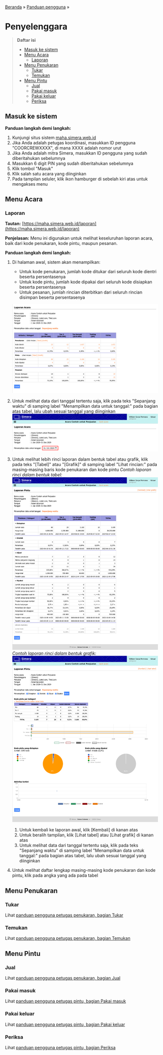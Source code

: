 <title>Penyelenggara | Cara Simera</title>

[Beranda](..) &raquo; [Panduan pengguna](.) &raquo; 
# Penyelenggara

> **Daftar isi**
> 
> - [Masuk ke sistem](#masuk-ke-sistem)
> - [Menu Acara](#menu-acara)
>   - [Laporan](#laporan)
> - [Menu Penukaran](#menu-penukaran)
>   - [Tukar](#tukar)
>   - [Temukan](#temukan)
> - [Menu Pintu](#menu-pintu)
>   - [Jual](#jual)
>   - [Pakai masuk](#pakai-masuk)
>   - [Pakai keluar](#pakai-keluar)
>   - [Periksa](#periksa)

## Masuk ke sistem
**Panduan langkah demi langkah:**
1. Kunjungi situs sistem [maha.simera.web.id](//maha.simera.web.id)
1. Jika Anda adalah petugas koordinasi, masukkan ID pengguna "COORCREWXXXX", di mana XXXX adalah nomor urut
1. Jika Anda adalah mitra Simera, masukkan ID pengguna yang sudah diberitahukan sebelumnya
1. Masukkan 6 digit PIN yang sudah diberitahukan sebelumnya
1. Klik tombol "Masuk"
1. Klik salah satu acara yang diinginkan
1. Pada tampilan seluler, klik ikon hamburger di sebelah kiri atas untuk mengakses menu

## Menu Acara
### Laporan
**Tautan:** [https://maha.simera.web.id/laporan](https://maha.simera.web.id/laporan)

**Penjelasan:** Menu ini digunakan untuk melihat keseluruhan laporan acara, baik dari kode penukaran, kode pintu, maupun pesanan.

**Panduan langkah demi langkah:**
1. Di halaman awal, sistem akan menampilkan:
   - Untuk kode penukaran, jumlah kode ditukar dari seluruh kode dientri beserta persentasenya 
   - Untuk kode pintu, jumlah kode dipakai dari seluruh kode disiapkan beserta persentasenya
   - Untuk pesanan, jumlah rincian diterbitkan dari seluruh rincian disimpan beserta persentasenya
   
   ![gambar](aset/laporan-1.png)
1. Untuk melihat data dari tanggal tertentu saja, klik pada teks "Sepanjang waktu" di samping label "Menampilkan data untuk tanggal:" pada bagian atas tabel, lalu ubah sesuai tanggal yang diinginkan
![gambar](aset/laporan-2.png)
1. Untuk melihat lebih rinci laporan dalam bentuk tabel atau grafik, klik pada teks "[Tabel]" atau "[Grafik]" di samping label "Lihat rincian:" pada masing-masing baris kode penukaran dan kode pintu
_Contoh laporan rinci dalam bentuk tabel:_
![gambar](aset/laporan-3.png)
_Contoh laporan rinci dalam bentuk grafik:_
![gambar](aset/laporan-4.png)
   1. Untuk kembali ke laporan awal, klik [Kembali] di kanan atas 
   1. Untuk beralih tampilan, klik [Lihat tabel] atau [Lihat grafik] di kanan atas 
   1. Untuk melihat data dari tanggal tertentu saja, klik pada teks "Sepanjang waktu" di samping label "Menampilkan data untuk tanggal:" pada bagian atas tabel, lalu ubah sesuai tanggal yang diinginkan
1. Untuk melihat daftar lengkap masing-masing kode penukaran dan kode pintu, klik pada angka yang ada pada tabel

## Menu Penukaran
### Tukar
Lihat [panduan pengguna petugas penukaran, bagian Tukar](petugas_penukaran#tukar)

### Temukan
Lihat [panduan pengguna petugas penukaran, bagian Temukan](petugas_penukaran#temukan)

## Menu Pintu
### Jual
Lihat [panduan pengguna petugas penukaran, bagian Jual](petugas_penukaran#jual)

### Pakai masuk
Lihat [panduan pengguna petugas pintu, bagian Pakai masuk](petugas_pintu#pakai-masuk)

### Pakai keluar
Lihat [panduan pengguna petugas pintu, bagian Pakai keluar](petugas_pintu#pakai-keluar)

### Periksa
Lihat [panduan pengguna petugas pintu, bagian Periksa](petugas_pintu#periksa)
